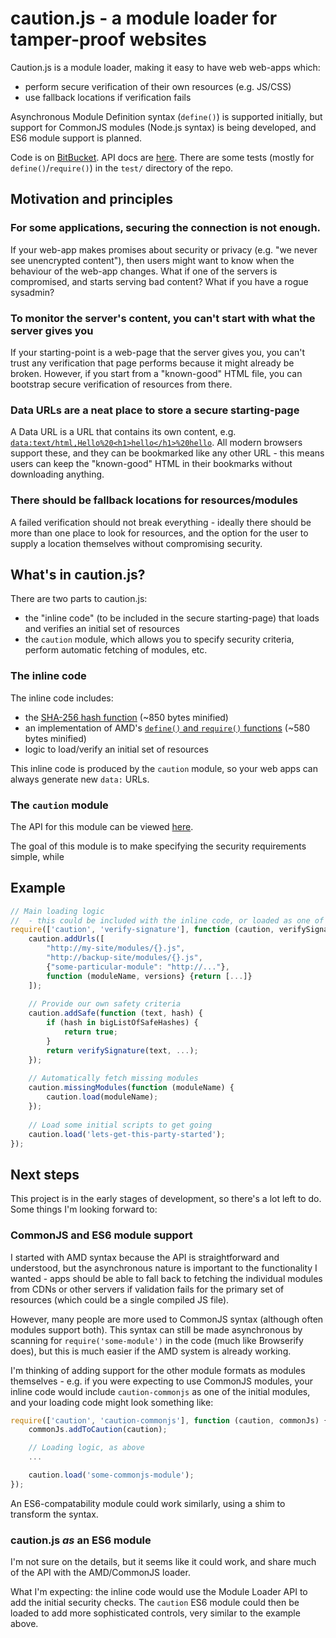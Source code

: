 # caution.js - a module loader for tamper-proof websites

Caution.js is a module loader, making it easy to have web web-apps which:

* perform secure verification of their own resources (e.g. JS/CSS)
* use fallback locations if verification fails

Asynchronous Module Definition syntax (`define()`) is supported initially, but support for CommonJS modules (Node.js syntax) is being developed, and ES6 module support is planned.

Code is on [BitBucket](https://bitbucket.org/geraintluff/caution.js).  API docs are [here](doc/api.md).  There are some tests (mostly for `define()`/`require()`) in the `test/` directory of the repo.

## Motivation and principles

### For some applications, securing the connection is not enough.

If your web-app makes promises about security or privacy (e.g. "we never see unencrypted content"), then users might want to know when the behaviour of the web-app changes. What if one of the servers is compromised, and starts serving bad content? What if you have a rogue sysadmin?

### To monitor the server's content, you can't start with what the server gives you

If your starting-point is a web-page that the server gives you, you can't trust any verification that page performs because it might already be broken.  However, if you start from a "known-good" HTML file, you can bootstrap secure verification of resources from there.

### Data URLs are a neat place to store a secure starting-page

A Data URL is a URL that contains its own content, e.g. [`data:text/html,Hello%20<h1>hello</h1>%20hello`](data:text/html,Hello%20<h1>hello</h1>%20hello).
All modern browsers support these, and they can be bookmarked like any other URL - this means users can keep the "known-good" HTML in their bookmarks without downloading anything.

### There should be fallback locations for resources/modules

A failed verification should not break everything - ideally there should be more than one place to look for resources, and the option for the user to supply a location themselves without compromising security.

## What's in caution.js?

There are two parts to caution.js:

* the "inline code" (to be included in the secure starting-page) that loads and verifies an initial set of resources
* the `caution` module, which allows you to specify security criteria, perform automatic fetching of modules, etc.

### The inline code

The inline code includes:

* the [SHA-256 hash function](https://github.com/geraintluff/sha256/blob/gh-pages/sha256.js) (~850 bytes minified)
* an implementation of AMD's [`define()` and `require()` functions](https://bitbucket.org/geraintluff/caution.js/src/master/src/caution-inline-amd.js) (~580 bytes minified)
* logic to load/verify an initial set of resources

This inline code is produced by the `caution` module, so your web apps can always generate new `data:` URLs.

### The `caution` module

The API for this module can be viewed [here](doc/api.md).

The goal of this module is to make specifying the security requirements simple, while

## Example

```javascript
// Main loading logic
//	- this could be included with the inline code, or loaded as one of the initial modules
require(['caution', 'verify-signature'], function (caution, verifySignature) {
	caution.addUrls([
		"http://my-site/modules/{}.js",
		"http://backup-site/modules/{}.js",
		{"some-particular-module": "http://..."},
		function (moduleName, versions} {return [...]}
	]);
	
	// Provide our own safety criteria
	caution.addSafe(function (text, hash) {
		if (hash in bigListOfSafeHashes) {
			return true;
		}
		return verifySignature(text, ...);
	});
	
	// Automatically fetch missing modules
	caution.missingModules(function (moduleName) {
		caution.load(moduleName);
	});
	
	// Load some initial scripts to get going
	caution.load('lets-get-this-party-started');
});
```

## Next steps

This project is in the early stages of development, so there's a lot left to do.  Some things I'm looking forward to:

### CommonJS and ES6 module support

I started with AMD syntax because the API is straightforward and understood, but the asynchronous nature is important to the functionality I wanted - apps should be able to fall back to fetching the individual modules from CDNs or other servers if validation fails for the primary set of resources (which could be a single compiled JS file).

However, many people are more used to CommonJS syntax (although often modules support both).  This syntax can still be made asynchronous by scanning for `require('some-module')` in the code (much like Browserify does), but this is much easier if the AMD system is already working.

I'm thinking of adding support for the other module formats as modules themselves - e.g. if you were expecting to use CommonJS modules, your inline code would include `caution-commonjs` as one of the initial modules, and your loading code might look something like:

```javascript
require(['caution', 'caution-commonjs'], function (caution, commonJs) {
	commonJs.addToCaution(caution);

	// Loading logic, as above
	...

	caution.load('some-commonjs-module');
});
```

An ES6-compatability module could work similarly, using a shim to transform the syntax.

### caution.js *as* an ES6 module

I'm not sure on the details, but it seems like it could work, and share much of the API with the AMD/CommonJS loader.

What I'm expecting: the inline code would use the Module Loader API to add the initial security checks.  The `caution` ES6 module could then be loaded to add more sophisticated controls, very similar to the example above.